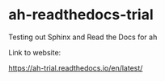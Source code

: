 # ah-readthedocs-trial

Testing out Sphinx and Read the Docs for ah

Link to website: 

https://ah-trial.readthedocs.io/en/latest/ 
